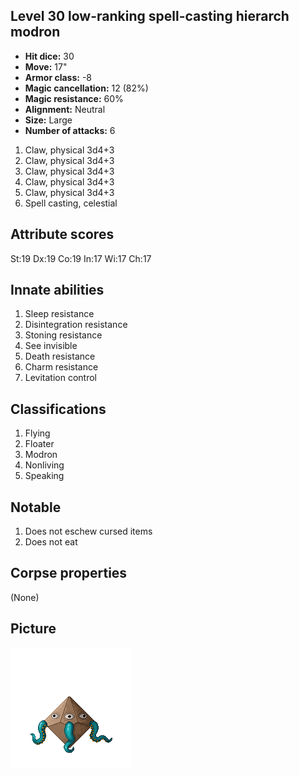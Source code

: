 ## Level 30 low-ranking spell-casting hierarch modron

- **Hit dice:** 30
- **Move:** 17"
- **Armor class:** -8
- **Magic cancellation:** 12 (82%)
- **Magic resistance:** 60%
- **Alignment:** Neutral
- **Size:** Large
- **Number of attacks:** 6
1. Claw, physical 3d4+3
2. Claw, physical 3d4+3
3. Claw, physical 3d4+3
4. Claw, physical 3d4+3
5. Claw, physical 3d4+3
6. Spell casting, celestial

## Attribute scores

St:19 Dx:19 Co:19 In:17 Wi:17 Ch:17

## Innate abilities

1. Sleep resistance
2. Disintegration resistance
3. Stoning resistance
4. See invisible
5. Death resistance
6. Charm resistance
7. Levitation control

## Classifications

1. Flying
2. Floater
3. Modron
4. Nonliving
5. Speaking

## Notable

1. Does not eschew cursed items
2. Does not eat

## Corpse properties

(None)

## Picture

![Modron quinton](https://github.com/hyvanmielenpelit/GnollHackTileSet/blob/main/Monsters/modron_quinton/modron_quinton.png?raw=true)
